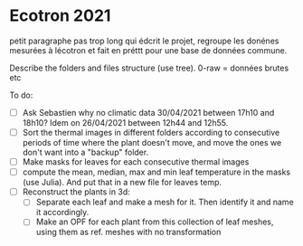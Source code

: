 # Ecotron 2021

petit paragraphe pas trop long qui édcrit le projet, regroupe les donénes mesurées à lécotron et fait en préttt pour une base de données commune.


Describe the folders and files structure (use tree).
0-raw = données brutes etc


To do:

- [ ] Ask Sebastien why no climatic data 30/04/2021 between 17h10 and 18h10? Idem on 26/04/2021 between 12h44 and 12h55.
- [ ] Sort the thermal images in different folders according to consecutive periods of time where the plant doesn't move,
and move the ones we don't want into a "backup" folder.
- [ ] Make masks for leaves for each consecutive thermal images
- [ ] compute the mean, median, max and min leaf temperature in the masks (use Julia). And put that in a new file for leaves temp.
- [ ] Reconstruct the plants in 3d:
  - [ ] Separate each leaf and make a mesh for it. Then identify it and name it accordingly.
  - [ ] Make an OPF for each plant from this collection of leaf meshes, using them as ref. meshes with no transformation